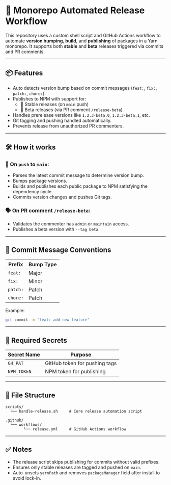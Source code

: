 # 🚀 Monorepo Automated Release Workflow

This repository uses a custom shell script and GitHub Actions workflow to automate **version bumping**, **build**, and **publishing** of packages in a Yarn monorepo. It supports both **stable** and **beta** releases triggered via commits and PR comments.

---

## 📦 Features

- Auto detects version bump based on commit messages (`feat:`, `fix:`, `patch:`, `chore:`).
- Publishes to NPM with support for:
  - 🔹 Stable releases (on `main` push)
  - 🔸 Beta releases (via PR comment `/release-beta`)
- Handles prerelease versions like `1.2.3-beta.0`, `1.2.3-beta.1`, etc.
- Git tagging and pushing handled automatically.
- Prevents release from unauthorized PR commenters.

---

## 🛠️ How it works

### 🔁 On `push` to `main`:
- Parses the latest commit message to determine version bump.
- Bumps package versions.
- Builds and publishes each public package to NPM satisfying the dependency cycle.
- Commits version changes and pushes Git tags.

### 🗣️ On PR comment `/release-beta`:
- Validates the commenter has `admin` or `maintain` access.
- Publishes a beta version with `--tag beta`.

---

## 📝 Commit Message Conventions

| Prefix     | Bump Type   |
|------------|-------------|
| `feat:`    | Major       |
| `fix:`     | Minor       |
| `patch:`   | Patch       |
| `chore:`   | Patch       |

Example:  
```bash
git commit -m "feat: add new feature"
```

---

## 🔐 Required Secrets

| Secret Name     | Purpose                        |
|------------------|-------------------------------|
| `GH_PAT`         | GitHub token for pushing tags |
| `NPM_TOKEN`      | NPM token for publishing      |

---

## 📁 File Structure

```
scripts/
  └── handle-release.sh     # Core release automation script

.github/
  └── workflows/
        └── release.yml     # GitHub Actions workflow
```

---

## ✅ Notes

- The release script skips publishing for commits without valid prefixes.
- Ensures only stable releases are tagged and pushed on `main`.
- Auto-unsets `yarnPath` and removes `packageManager` field after install to avoid lock-in.
